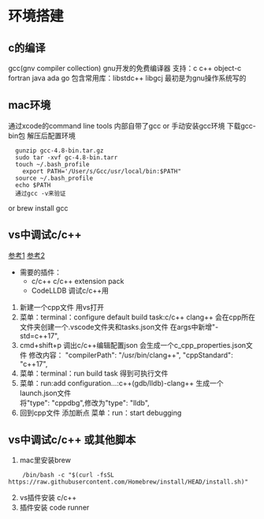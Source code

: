 

# 环境搭建
## c的编译
gcc(gnv compiler collection) gnu开发的免费编译器
支持：c c++ object-c fortran java ada go
包含常用库：libstdc++ libgcj
最初是为gnu操作系统写的


## mac环境
通过xcode的command line tools 内部自带了gcc
or
手动安装gcc环境 下载gcc-bin包 解压后配置环境
```
  gunzip gcc-4.8-bin.tar.gz
  sudo tar -xvf gc-4.8-bin.tarr
  touch ~/.bash_profile
    export PATH='/User/s/Gcc/usr/local/bin:$PATH"
  source ~/.bash_profile
  echo $PATH
  通过gcc -v来验证
```
or
brew install gcc


## vs中调试c/c++
[参考1](https://cloud.tencent.com/developer/article/2282951)
[参考2](https://blog.csdn.net/weixin_45277161/article/details/122300658)
- 需要的插件：
    - c/c++  c/c++ extension pack
    - CodeLLDB 调试c/c++用

1. 新建一个cpp文件 用vs打开
2. 菜单：terminal：configure default build task:c/c++ clang++
   会在cpp所在文件夹创建一个.vscode文件夹和tasks.json文件
   在args中新增"-std=c++17",
3. cmd+shift+p 调出c/c++编辑配置json 会生成一个c_cpp_properties.json文件
    修改内容：
    "compilerPath": "/usr/bin/clang++",
    "cppStandard": "c++17", 
4. 菜单：terminal：run build task 得到可执行文件
5. 菜单：run:add configuration...:c++(gdb/lldb)-clang++
   生成一个launch.json文件  
   将"type": "cppdbg",修改为"type": "lldb",
6. 回到cpp文件 添加断点 菜单：run：start debugging



## vs中调试c/c++ 或其他脚本
1. mac里安装brew
```
    /bin/bash -c "$(curl -fsSL https://raw.githubusercontent.com/Homebrew/install/HEAD/install.sh)"
```

2. vs插件安装 c/c++
3. 插件安装 code runner




